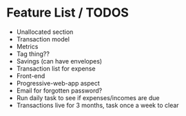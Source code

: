 # Feature List / TODOS
- Unallocated section
- Transaction model
- Metrics
- Tag thing??
- Savings (can have envelopes)
- Transaction list for expense
- Front-end
- Progressive-web-app aspect
- Email for forgotten password?
- Run daily task to see if expenses/incomes are due
- Transactions live for 3 months, task once a week to clear